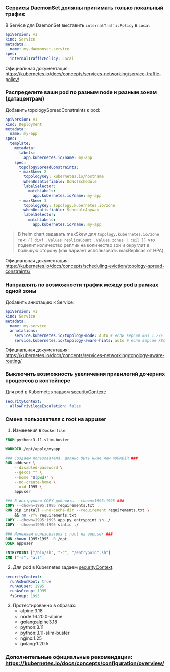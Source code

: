 ### Сервисы DaemonSet должны принимать только локальный трафик

В Service для DaemonSet выставить `internalTrafficPolicy` в `Local`
```yaml
apiVersion: v1
kind: Service
metadata:
  name: my-daemonset-service
spec:
  internalTrafficPolicy: Local
```

Официальная документация: https://kubernetes.io/docs/concepts/services-networking/service-traffic-policy/

### Распределите ваши pod по разным node и разным зонам (датацентрам)

Добавить topologySpreadConstraints к pod:
```yaml
apiVersion: v1
kind: Deployment
metadata:
  name: my-app
spec:
  template:
    metadata:
      labels:
        app.kubernetes.io/name: my-app
    spec:
      topologySpreadConstraints:
      - maxSkew: 2
        topologyKey: kubernetes.io/hostname
        whenUnsatisfiable: DoNotSchedule
        labelSelector:
          matchLabels:
            app.kubernetes.io/name: my-app
      - maxSkew: 3
        topologyKey: topology.kubernetes.io/zone
        whenUnsatisfiable: ScheduleAnyway
        labelSelector:
          matchLabels:
            app.kubernetes.io/name: my-app
```
> В helm chart задавать maxSkew для `topology.kubernetes.io/zone` так: `{{ divf .Values.replicaCount .Values.zones | ceil }}` что поделит количество реплик на количество зон и округлит в большую сторону (как вариант использовать maxReplicas от HPA)

Официальная документация: https://kubernetes.io/docs/concepts/scheduling-eviction/topology-spread-constraints/

### Направлять по возможности трафик между pod в рамках одной зоны

Добавить аннотацию к Service:
```yaml
apiVersion: v1
kind: Service
metadata:
  name: my-service
  annotations:
    service.kubernetes.io/topology-mode: Auto # если версия k8s 1.27+
    service.kubernetes.io/topology-aware-hints: auto # если версия k8s меньше 1.27
```

Официальная документация: https://kubernetes.io/docs/concepts/services-networking/topology-aware-routing/

### Выключить возможность увеличения привилегий дочерних процессов в контейнере

Для pod в Kubernetes задаем [securityContext](https://kubernetes.io/docs/tasks/configure-pod-container/security-context/):
```yaml
securityContext:
  allowPrivilegeEscalation: false
```

### Смена пользователя с root на appuser

1. Изменения в `Dockerfile`:
```Dockerfile
FROM python:3.11-slim-buster

WORKDIR /opt/apple/myapp

### Создаем пользователя, должно быть ниже чем WORKDIR ###
RUN adduser \
    --disabled-password \
    --gecos "" \
    --home "$(pwd)" \
    --no-create-home \
    --uid 1995 \
    appuser

### В инструкции COPY добавить --chown=1995:1995 ###
COPY --chown=1995:1995 requirements.txt .
RUN pip install --no-cache-dir --requirement requirements.txt \
    && rm -rfv requirements.txt
COPY --chown=1995:1995 app.py entrypoint.sh ./
COPY --chown=1995:1995 static ./

### Изменяем пользователя с root на appuser ###
RUN chown 1995:1995 -R /opt
USER appuser

ENTRYPOINT ["/bin/sh", "-c", "/entrypoint.sh"]
CMD ["-s", "all"]
```  

2. Для pod в Kubernetes задаем [securityContext](https://kubernetes.io/docs/tasks/configure-pod-container/security-context/):
```yaml
securityContext:
  runAsNonRoot: true
  runAsUser: 1995
  runAsGroup: 1995
  fsGroup: 1995
```
3. Протестированно в образах:
   - alpine:3.18
   - node:16.20.0-alpine
   - golang:alpine3.18
   - python:3.11
   - python:3.11-slim-buster
   - nginx:1.25
   - golang:1.20.5

### Дополнительные официальные рекомендации: https://kubernetes.io/docs/concepts/configuration/overview/
